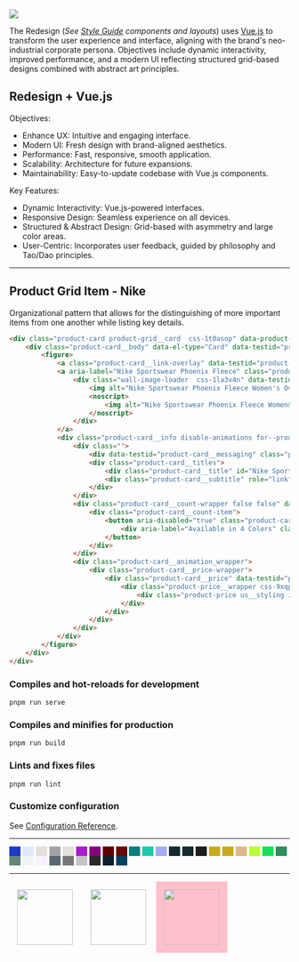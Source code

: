 <!--
                    void : sine	:  e c c o
                  plague : pool :  p e r s o n a
                    coma : beta :  s i g m a
                     #1a3acc #1ACCAB #ab1acc

                              var
                     @primary: #1a3acc;
                     $cool-blue: #e0e9fe;
                     $off-white: #e4dfd9;
                     $cool-grey: #a3a3a3;
                     $warm-grey: #e4dfd9;
                     @magenta: #ab1acc;
                     $fucshia: #84017E;
                     @red: #600000;
                     $blood-red: #690808;
                     @legacy: #008080;
                     $java: #1ACCAB;
                     $pale-blue: #a6aaf4;
                     $evergreen: #142a2d;
                     $gable: #142a2d;
                     $dark-olive: #1A1E1C;
                     @gold: #CCAB1A;
                     @golden: #CCAB1A;
                     @burlywood: #DEB887;
                     $safety-green: #BBFF32;
                     $bright-green: #14E158;
                     $mint: #2e8c5f;
                     $pale-olive: #648476;
                     $bright-base: #F0F4F7;
                     $rosy-pink: #F7F2FB;
                     $metal: #5A6771;
                     $dark-grey: #767676;
                     $medium-grey: #C4C4C4;
                     $warm-black: #2D2828;
                     $deep-green: #0A202E;
                     $deep-root: #004161;

                             urls
                     joeldom.github.io/redesign
                     joeldom.github.io/style-guide
                     joeldom.github.io/resume
                     twitter.com/joeldombek
                     instagram.com/joeld/
                     dribbble.com/joeldombek
                     ello.co/joeldombek
                     twitch.tv/joeldombek

                            cmd

-->
<img class="img-responsive" src="https://joeldom.github.io/asset/images/styleguide-banner.png" style="margin: -1px 0 0 0">

The Redesign (<i>See [Style Guide](https://joeldom.github.io/style-guide/) components and layouts</i>) uses [Vue.js](https://vuejs.org/guide/introduction.html) to transform the user experience and interface, aligning with the brand's neo-industrial corporate persona. Objectives include dynamic interactivity, improved performance, and a modern UI reflecting structured grid-based designs combined with abstract art principles.

## Redesign + Vue.js

Objectives:
- Enhance UX: Intuitive and engaging interface.
- Modern UI: Fresh design with brand-aligned aesthetics.
- Performance: Fast, responsive, smooth application.
- Scalability: Architecture for future expansions.
- Maintainability: Easy-to-update codebase with Vue.js components.

Key Features:
- Dynamic Interactivity: Vue.js-powered interfaces.
- Responsive Design: Seamless experience on all devices.
- Structured & Abstract Design: Grid-based with asymmetry and large color areas.
- User-Centric: Incorporates user feedback, guided by philosophy and Tao/Dao principles.

<hr>


## Product Grid Item - Nike
Organizational pattern that allows for the distinguishing of more important items from one another while listing key details. 
```html
<div class="product-card product-grid__card  css-1t0asop" data-product-position="14" data-testid="product-card">
	<div class="product-card__body" data-el-type="Card" data-testid="product-card__body">
		<figure>
			<a class="product-card__link-overlay" data-testid="product-card__link-overlay" href="https://www.nike.com/t/sportswear-phoenix-fleece-womens-over-oversized-pullover-hoodie-Kqx9H3/DQ5858-634" tabindex="-1">Nike Sportswear Phoenix Fleece</a>
			<a aria-label="Nike Sportswear Phoenix Fleece" class="product-card__img-link-overlay" data-el-type="Hero" data-testid="product-card__img-link-overlay" href="https://www.nike.com/t/sportswear-phoenix-fleece-womens-over-oversized-pullover-hoodie-Kqx9H3/DQ5858-634">
				<div class="wall-image-loader  css-1la3v4n" data-testid="wall-image-loader">
					<img alt="Nike Sportswear Phoenix Fleece Women's Over-Oversized Pullover Hoodie" class="product-card__hero-image css-1fxh5tw" height="100%" loading="lazy" sizes="" src="https://static.nike.com/a/images/c_limit,w_592,f_auto/t_product_v1/ece3696b-09fa-4326-bf4e-25bec29c0fed/sportswear-phoenix-fleece-womens-over-oversized-pullover-hoodie-Kqx9H3.png" width="100%">
					<noscript>
						<img alt="Nike Sportswear Phoenix Fleece Women&#x27;s Over-Oversized Pullover Hoodie" class="product-card__hero-image css-1fxh5tw" height="400" loading="lazy" width="400"/>
					</noscript>
				</div>
			</a>
			<div class="product-card__info disable-animations for--product">
				<div class="">
					<div data-testid="product-card__messaging" class="product-card__messaging accent--color">Just In</div>
					<div class="product-card__titles">
						<div class="product-card__title" id="Nike Sportswear Phoenix Fleece" role="link">Nike Sportswear Phoenix Fleece</div>
						<div class="product-card__subtitle" role="link">Women's Over-Oversized Pullover Hoodie</div>
					</div>
				</div>
				<div class="product-card__count-wrapper false false" data-testid="product-card__count-wrapper ">
					<div class="product-card__count-item">
						<button aria-disabled="true" class="product-card__colorway-btn" data-testid="product-card__colorway-btn" type="button">
							<div aria-label="Available in 4 Colors" class="product-card__product-count">4 Colors</div>
						</button>
					</div>
				</div>
				<div class="product-card__animation_wrapper">
					<div class="product-card__price-wrapper">
						<div class="product-card__price" data-testid="product-card__price" role="link">
							<div class="product-price__wrapper css-9xqpgk">
								<div class="product-price us__styling is--current-price css-11s12ax" data-testid="product-price">$75</div>
							</div>
						</div>
					</div>
				</div>
			</div>
		</figure>
	</div>
</div>
```

### Compiles and hot-reloads for development
```
pnpm run serve
```

### Compiles and minifies for production
```
pnpm run build
```

### Lints and fixes files
```
pnpm run lint
```

### Customize configuration
See [Configuration Reference](https://cli.vuejs.org/config/).
<hr>

<article>
	<span style="color:#1a3acc;background-color:#1a3acc;width:20px;display:inline-block;" title="#1a3acc">&nbsp;&squ;</span>
	<span style="color:#e0e9fe;background-color:#e0e9fe;width:20px;display:inline-block;" title="#e0e9fe">&nbsp;&squ;</span>
	<span style="color:#e4dfd9;background-color:#e4dfd9;width:20px;display:inline-block;" title="#e4dfd9">&nbsp;&squ;</span>
	<span style="color:#a3a3a3;background-color:#a3a3a3;width:20px;display:inline-block;" title="#a3a3a3">&nbsp;&squ;</span>
	<span style="color:#e4dfd9;background-color:#e4dfd9;width:20px;display:inline-block;" title="#e4dfd9">&nbsp;&squ;</span>
	<span style="color:#ab1acc;background-color:#ab1acc;width:20px;display:inline-block;" title="#ab1acc">&nbsp;&squ;</span>
	<span style="color:#84017E;background-color:#84017E;width:20px;display:inline-block;" title="#84017E">&nbsp;&squ;</span>
	<span style="color:#600000;background-color:#600000;width:20px;display:inline-block;" title="#600000">&nbsp;&squ;</span>
	<span style="color:#690808;background-color:#690808;width:20px;display:inline-block;" title="#690808">&nbsp;&squ;</span>
	<span style="color:#008080;background-color:#008080;width:20px;display:inline-block;" title="#008080">&nbsp;&squ;</span>
	<span style="color:#1ACCAB;background-color:#1ACCAB;width:20px;display:inline-block;" title="#1ACCAB">&nbsp;&squ;</span>
	<span style="color:#a6aaf4;background-color:#a6aaf4;width:20px;display:inline-block;" title="#a6aaf4">&nbsp;&squ;</span>
	<span style="color:#142a2d;background-color:#142a2d;width:20px;display:inline-block;" title="#142a2d">&nbsp;&squ;</span>
	<span style="color:#142a2d;background-color:#142a2d;width:20px;display:inline-block;" title="#142a2d">&nbsp;&squ;</span>
	<span style="color:#1A1E1C;background-color:#1A1E1C;width:20px;display:inline-block;" title="#1A1E1C">&nbsp;&squ;</span>
	<span style="color:#CCAB1A;background-color:#CCAB1A;width:20px;display:inline-block;" title="#CCAB1A">&nbsp;&squ;</span>
	<span style="color:#CCAB1A;background-color:#CCAB1A;width:20px;display:inline-block;" title="#CCAB1A">&nbsp;&squ;</span>
	<span style="color:#DEB887;background-color:#DEB887;width:20px;display:inline-block;" title="#DEB887">&nbsp;&squ;</span>
	<span style="color:#BBFF32;background-color:#BBFF32;width:20px;display:inline-block;" title="#BBFF32">&nbsp;&squ;</span>
	<span style="color:#14E158;background-color:#14E158;width:20px;display:inline-block;" title="#14E158">&nbsp;&squ;</span>
	<span style="color:#2e8c5f;background-color:#2e8c5f;width:20px;display:inline-block;" title="#2e8c5f">&nbsp;&squ;</span>
	<span style="color:#648476;background-color:#648476;width:20px;display:inline-block;" title="#648476">&nbsp;&squ;</span>
	<span style="color:#F0F4F7;background-color:#F0F4F7;width:20px;display:inline-block;" title="#F0F4F7">&nbsp;&squ;</span>
	<span style="color:#F7F2FB;background-color:#F7F2FB;width:20px;display:inline-block;" title="#F7F2FB">&nbsp;&squ;</span>
	<span style="color:#5A6771;background-color:#5A6771;width:20px;display:inline-block;" title="#5A6771">&nbsp;&squ;</span>
	<span style="color:#767676;background-color:#767676;width:20px;display:inline-block;" title="#767676">&nbsp;&squ;</span>
	<span style="color:#C4C4C4;background-color:#C4C4C4;width:20px;display:inline-block;" title="#C4C4C4">&nbsp;&squ;</span>
	<span style="color:#2D2828;background-color:#2D2828;width:20px;display:inline-block;" title="#2D2828">&nbsp;&squ;</span>
	<span style="color:#0A202E;background-color:#0A202E;width:20px;display:inline-block;" title="#0A202E">&nbsp;&squ;</span>
	<span style="color:#004161;background-color:#004161;width:20px;display:inline-block;" title="#004161">&nbsp;&squ;</span>
</article>

<hr>

<img style="padding:1em;background:transparent
;display:inline-block;" width="100px" src="https://joeldom.github.io/asset/chip-logo.png"/>&nbsp;<img style="padding:1em;background:transparent
;display:inline-block;" width="100px" src="https://upload.wikimedia.org/wikipedia/commons/thumb/9/95/Vue.js_Logo_2.svg/120px-Vue.js_Logo_2.svg.png"/>
<img style="padding:1em;background:pink
;display:inline-block;" width="100px" src="https://upload.wikimedia.org/wikipedia/commons/thumb/2/27/GAINAX.svg/1280px-GAINAX.svg.png"/>
